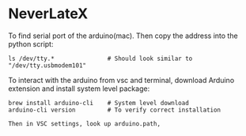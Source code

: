# NeverLateX

To find serial port of the arduino(mac). Then copy the address into the python script:
    
    ls /dev/tty.*               # Should look similar to "/dev/tty.usbmodem101"

To interact with the arduino from vsc and terminal, download Arduino extension and install system level package:

    brew install arduino-cli    # System level download
    arduino-cli version         # To verify correct installation
    
    Then in VSC settings, look up arduino.path, 




